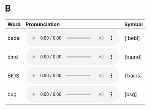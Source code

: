 
# B

| Word  | Pronunciation | Symbol |
| :-- | :-- | :-- |
| babel | <audio :src="$withBase('/audio/babel.mp3')" controls="controls" controlslist="nodownload"></audio> | ['bebl] |
| bind | <audio :src="$withBase('/audio/bind.mp3')" controls="controls" controlslist="nodownload"></audio> | [baɪnd] |
| BIOS | <audio :src="$withBase('/audio/BIOS.mp3')" controls="controls" controlslist="nodownload"></audio> | [ˈbaiɒs] |
| bug | <audio :src="$withBase('/audio/bug.mp3')" controls="controls" controlslist="nodownload"></audio> | [bʌg] |
